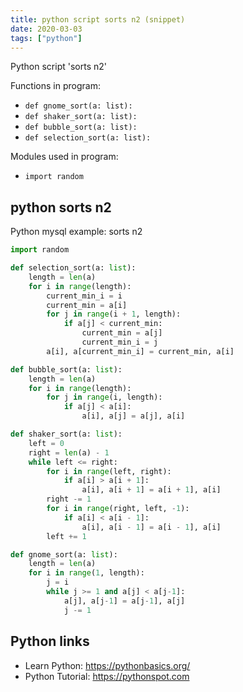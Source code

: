 ```yaml
---
title: python script sorts n2 (snippet)
date: 2020-03-03
tags: ["python"]
---
```

Python script 'sorts n2'

Functions in program: 
* `def gnome_sort(a: list):`
* `def shaker_sort(a: list):`
* `def bubble_sort(a: list):`
* `def selection_sort(a: list):`

Modules used in program: 
* `import random`

## python sorts n2

Python mysql example: sorts n2

```python
import random

def selection_sort(a: list):
    length = len(a)
    for i in range(length):
        current_min_i = i
        current_min = a[i]
        for j in range(i + 1, length):
            if a[j] < current_min:
                current_min = a[j]
                current_min_i = j
        a[i], a[current_min_i] = current_min, a[i]

def bubble_sort(a: list):
    length = len(a)
    for i in range(length):
        for j in range(i, length):
            if a[j] < a[i]:
                a[i], a[j] = a[j], a[i]

def shaker_sort(a: list):
    left = 0
    right = len(a) - 1
    while left <= right:
        for i in range(left, right):
            if a[i] > a[i + 1]:
                a[i], a[i + 1] = a[i + 1], a[i]
        right -= 1
        for i in range(right, left, -1):
            if a[i] < a[i - 1]:
                a[i], a[i - 1] = a[i - 1], a[i]
        left += 1

def gnome_sort(a: list):
    length = len(a)
    for i in range(1, length):
        j = i
        while j >= 1 and a[j] < a[j-1]:
            a[j], a[j-1] = a[j-1], a[j]
            j -= 1


```

## Python links

- Learn Python: https://pythonbasics.org/
- Python Tutorial: https://pythonspot.com
